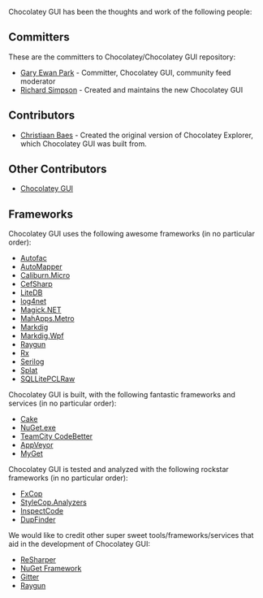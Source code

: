 Chocolatey GUI has been the thoughts and work of the following people:

## Committers

These are the committers to Chocolatey/Chocolatey GUI repository:

* [Gary Ewan Park](https://github.com/gep13) - Committer, Chocolatey GUI, community feed moderator
* [Richard Simpson](https://github.com/RichiCoder1) - Created and maintains the new Chocolatey GUI

## Contributors

* [Christiaan Baes](https://github.com/chrissie1) - Created the original version of Chocolatey Explorer, which Chocolatey GUI was built from.

## Other Contributors

* [Chocolatey GUI](https://github.com/chocolatey/chocolateygui/graphs/contributors)

## Frameworks

Chocolatey GUI uses the following awesome frameworks (in no particular order):

* [Autofac](http://autofac.org/)
* [AutoMapper](http://automapper.org/)
* [Caliburn.Micro](https://github.com/Caliburn-Micro/Caliburn.Micro)
* [CefSharp](https://github.com/cefsharp/CefSharp)
* [LiteDB](https://github.com/mbdavid/LiteDB)
* [log4net](http://logging.apache.org/log4net/)
* [Magick.NET](https://github.com/dlemstra/Magick.NET)
* [MahApps.Metro](http://mahapps.com/)
* [Markdig](https://github.com/lunet-io/markdig)
* [Markdig.Wpf](https://github.com/Kryptos-FR/markdig.wpf)
* [Raygun](https://raygun.io/)
* [Rx](http://rx.codeplex.com/)
* [Serilog](https://github.com/serilog/serilog)
* [Splat](https://github.com/paulcbetts/splat)
* [SQLLitePCLRaw](https://github.com/ericsink/SQLitePCL.raw)
 
Chocolatey GUI is built, with the following fantastic frameworks and services (in no particular order):

* [Cake](http://cakebuild.net/)
* [NuGet.exe](https://www.nuget.org/)
* [TeamCity CodeBetter](http://teamcity.codebetter.com/)
* [AppVeyor](http://www.appveyor.com/)
* [MyGet](http://www.myget.org/)

Chocolatey GUI is tested and analyzed with the following rockstar frameworks (in no particular order):

* [FxCop](https://msdn.microsoft.com/en-us/library/bb429476(v=vs.80).aspx)
* [StyleCop.Analyzers](https://github.com/DotNetAnalyzers/StyleCopAnalyzers)
* [InspectCode](https://confluence.jetbrains.com/display/NETCOM/Introducing+InspectCode)
* [DupFinder](https://confluence.jetbrains.com/display/NETCOM/Introducing+dupFinder)

We would like to credit other super sweet tools/frameworks/services that aid in the development of Chocolatey GUI:

* [ReSharper](https://www.jetbrains.com/resharper/)
* [NuGet Framework](https://www.nuget.org/)
* [Gitter](https://gitter.im)
* [Raygun](https://raygun.io/)
